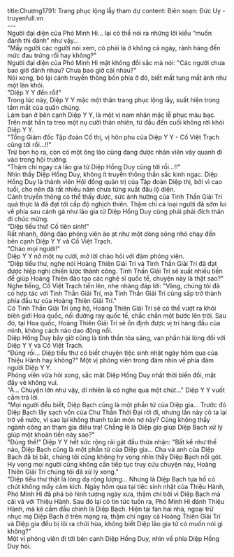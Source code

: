 title:Chương1791: Trang phục lộng lẫy tham dự
content:
Biên soạn: Đức Uy - truyenfull.vn<br>---<br>Người đại diện của Phó Minh Hi... lại có thể nói ra những lời kiểu “muốn đánh thì đánh” như vậy…<br>"Mấy người các người nói xem, có phải là ở không cả ngày, rảnh háng đến mức đau trứng rồi hay không?"<br>Người đại diện của Phó Minh Hi mặt không đổi sắc mà nói: "Các người chưa bao giờ đánh nhau? Chưa bao giờ cãi nhau?"<br>Nói xong, bỏ lại cánh truyền thông bốn phía ở đó, biết mất tung mất ảnh như một làn khói.<br>"Diệp Y Y đến rồi!"<br>Trong lúc này, Diệp Y Y mặc một thân trang phục lộng lẫy, xuất hiện trong tầm mắt của quần chúng.<br>Làm bạn ở bên cạnh Diệp Y Y, là một vị nam nhân mặc lễ phục màu bạc. Trên mặt hắn ta treo một nụ cười thản nhiên, từ đầu đến cuối không rời khỏi Diệp Y Y.<br>"Tổng Giám đốc Tập đoàn Cố thị, vị hôn phu của Diệp Y Y - Cố Việt Trạch cũng tới rồi...!!"<br>Trừ bọn họ ra, còn có một ông lão cũng đang được nhân viên vây quanh đi vào trong hội trường.<br>"Thậm chí ngay cả lão gia tử Diệp Hồng Duy cũng tới rồi...!!"<br>Nhìn thấy Diệp Hồng Duy, không ít truyền thông thần sắc kinh ngạc. Diệp Hồng Duy là thành viên Hội đồng quản trị của Tập đoàn Diệp thị, bởi vì cao tuổi, cho nên đã rất nhiều năm chưa từng xuất đầu lộ diện.<br>Cánh truyền thông có thể thấy được, sức ảnh hưởng của Tinh Thần Giải Trí quả thực là đã đạt tới cấp độ nghịch thiên. Thậm chí cả loại người đã sớm lui về phía sau cánh gà như lão gia tử Diệp Hồng Duy cũng phải phải đích thân đi chúc mừng.<br>"Diệp tiểu thư! Cố tiên sinh!"<br>Rất nhanh, đông đảo phóng viên ào ạt như một dòng sông nhỏ chạy đến bên cạnh Diệp Y Y và Cố Việt Trạch.<br>"Chào mọi người!"<br>Diệp Y Y nở một nụ cười, mở lời chào hỏi với đám phóng viên.<br>"Diệp tiểu thư, nghe nói Hoàng Thiên Giải Trí và Tinh Thần Giải Trí đã đạt được hiệp nghị chiến lược thành công. Tinh Thần Giải Trí sẽ xuất nhiều tiền để giúp Hoàng Thiên đào tạo các nghệ sĩ quốc tế, chuyện này là thật sao?"<br>Nghe tiếng, Cố Việt Trạch tiến lên, nhẹ nhàng đáp lời: "Vâng, chúng tôi đã có hợp tác với Tinh Thần Giải Trí, mà Tinh Thần Giải Trí cũng sắp trở thành phía đầu tư của Hoàng Thiên Giải Trí."<br>Có Tinh Thần Giải Trí ủng hộ, Hoàng Thiên Giải Trí sẽ có thể vượt ra khỏi biên giới Hoa quốc, nối đường ray quốc tế, chắc chắn một bước lên trời. Sau đó, tại Hoa quốc, Hoàng Thiên Giải Trí sẽ ổn định được vị trí hàng đầu của mình, không cách nào dao động nổi.<br>Diệp Hồng Duy bây giờ cũng là tinh thần tỏa sáng, vạn phần hài lòng đối với Diệp Y Y và Cố Việt Trạch.<br>"Đúng rồi... Diệp tiểu thư có biết chuyện tiệc sinh nhật ngày hôm qua của Thiệu Hành hay không?" Một vị phóng viên trong đám nhìn về phía đám người Diệp Y Y.<br>Phóng viên vừa hỏi xong, sắc mặt Diệp Hồng Duy nhất thời biến đổi, mặt đầy vẻ không vui.<br>"À... Chuyện lớn như vậy, dĩ nhiên là có nghe qua một chút..." Diệp Y Y vuốt cằm trả lời.<br>"Mọi người đều biết, Diệp Bạch cũng là một phần tử của Diệp gia... Trước đó Diệp Bạch lấy sạch vốn của Chư Thần Thời Đại rời đi, nhưng lần này cô ta lại trở về nước, vì sao lại không thanh toán món nợ này? Cũng không thấy ngành công an tham gia điều tra! Chẳng lẽ là Diệp gia giúp Diệp Bạch xử lý giúp một khoản tiền này sao?"<br>"Đúng thế!" Diệp Y Y hết sức rộng rãi gật đầu thừa nhận: "Bất kể như thế nào, Diệp Bạch cũng là một phần tử của Diệp gia... Cha và anh của Diệp Bạch đã bị bắt, chúng tôi cũng không hy vọng nhìn thấy Diệp Bạch nối gót. Hy vọng mọi người cũng không cần tiếp tục truy cứu chuyện này, Hoàng Thiên Giải Trí chúng tôi đã xử lý xong."<br>"Diệp tiểu thư thật là lòng dạ rộng lượng... Nhưng là Diệp Bạch tựa hồ có chút không mấy cảm kích. Ngày hôm qua tại tiệc sinh nhật của Thiệu Hành, Phó Minh Hi đã phá bỏ hình tượng ngày xưa, thậm chí bởi vì Diệp Bạch mà cãi vã với Thiệu Hành. Sau đó lại có tin tức tuồn ra, Phó Minh Hi đánh Thiệu Hành, mà kẻ cầm đầu chính là Diệp Bạch. Hiện tại fan hai nhà, ngoại trừ nhục mạ Diệp Bạch ở trên mạng ra, thậm chí ngay cả Hoàng Thiên Giải Trí và Diệp gia đều bị lôi ra chửi hùa, không biết Diệp lão gia tử có muốn nói gì không?"<br>Một vị phóng viên đi tới bên cạnh Diệp Hồng Duy, nhìn về phía Diệp Hồng Duy hỏi.